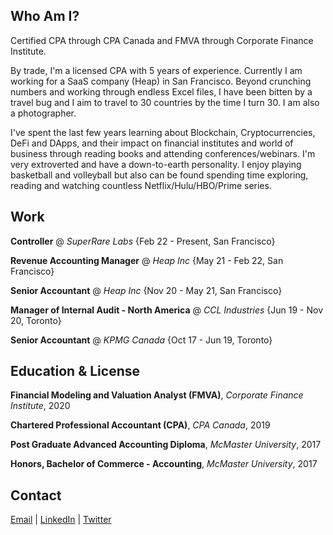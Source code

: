 ## Who Am I?

Certified CPA through CPA Canada and FMVA through Corporate Finance Institute. 

By trade, I'm a licensed CPA with 5 years of experience. Currently I am working for a SaaS company (Heap) in San Francisco. Beyond crunching numbers and working through endless Excel files, I have been bitten by a travel bug and I aim to travel to 30 countries by the time I turn 30. I am also a photographer.

I've spent the last few years learning about Blockchain, Cryptocurrencies, DeFi and DApps, and their impact on financial institutes and world of business through reading books and attending conferences/webinars. I'm very extroverted and have a down-to-earth personality. I enjoy playing basketball and volleyball but also can be found spending time exploring, reading and watching countless Netflix/Hulu/HBO/Prime series. 

## Work

**Controller** @ _SuperRare Labs_ {Feb 22 - Present, San Francisco}

**Revenue Accounting Manager** @ _Heap Inc_ {May 21 - Feb 22, San Francisco}

**Senior Accountant** @ _Heap Inc_ {Nov 20 - May 21, San Francisco}

**Manager of Internal Audit - North America** @ _CCL Industries_ {Jun 19 - Nov 20, Toronto}

**Senior Accountant** @ _KPMG Canada_ {Oct 17 - Jun 19, Toronto}

## Education & License 

**Financial Modeling and Valuation Analyst (FMVA)**, _Corporate Finance Institute_, 2020

**Chartered Professional Accountant (CPA)**, _CPA Canada_, 2019

**Post Graduate Advanced Accounting Diploma**, _McMaster University_, 2017

**Honors, Bachelor of Commerce - Accounting**, _McMaster University_, 2017 

## Contact 
[Email](hello@sushentalwar.com)     |     [LinkedIn](https://www.linkedin.com/in/sushentalwar/)     |     [Twitter](https://twitter.com/sushentalwar)
